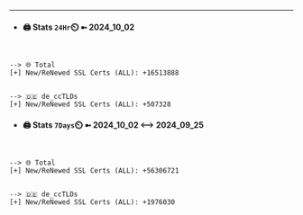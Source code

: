 

---
- #### 🖨️ **Stats** `24Hr`⏲️ ➼ 2024_10_02
```console


--> 🌐 Total
[+] New/ReNewed SSL Certs (ALL): +16513888


--> 🇩🇪 de_ccTLDs
[+] New/ReNewed SSL Certs (ALL): +507328

```

- #### 🖨️ **Stats** `7Days`⏲️ ➼ 2024_10_02 <--> 2024_09_25
```console


--> 🌐 Total
[+] New/ReNewed SSL Certs (ALL): +56306721


--> 🇩🇪 de_ccTLDs
[+] New/ReNewed SSL Certs (ALL): +1976030

```

